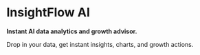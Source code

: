# InsightFlow AI
**Instant AI data analytics and growth advisor.**

Drop in your data, get instant insights, charts, and growth actions.
